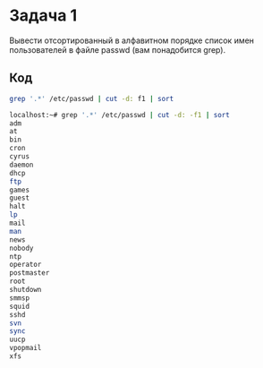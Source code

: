 # Задача 1
Вывести отсортированный в алфавитном порядке список имен пользователей в файле passwd (вам понадобится grep).
## Код
``` bash
grep '.*' /etc/passwd | cut -d: f1 | sort
```

```bash
localhost:~# grep '.*' /etc/passwd | cut -d: -f1 | sort
adm
at
bin
cron
cyrus
daemon
dhcp
ftp
games
guest
halt
lp
mail
man
news
nobody
ntp
operator
postmaster
root
shutdown
smmsp
squid
sshd
svn
sync
uucp
vpopmail
xfs
```
